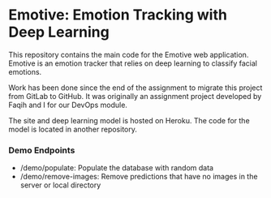 # Emotive: Emotion Tracking with Deep Learning

This repository contains the main code for the Emotive web application. Emotive is an emotion tracker that relies on deep learning to classify facial emotions.

Work has been done since the end of the assignment to migrate this project from GitLab to GitHub. It was originally an assignment project developed by Faqih and I for our DevOps module.

The site and deep learning model is hosted on Heroku. The code for the model is located in another repository.


### Demo Endpoints

* /demo/populate: Populate the database with random data
* /demo/remove-images: Remove predictions that have no images in the server or local directory
